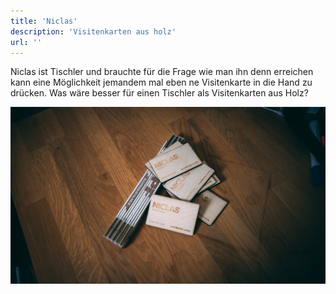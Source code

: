 ```yaml
---
title: 'Niclas'
description: 'Visitenkarten aus holz'
url: ''
---
```


Niclas ist Tischler und brauchte für die Frage wie man ihn denn erreichen kann eine Möglichkeit jemandem mal eben ne Visitenkarte in die Hand zu drücken. Was wäre besser für einen Tischler als Visitenkarten aus Holz?

![Visitenkarten](cards.jpg)

